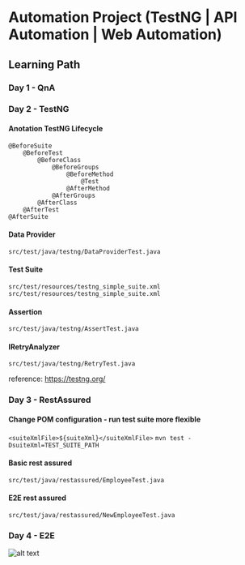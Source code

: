 # Automation Project (TestNG | API Automation | Web Automation)

## Learning Path

### Day 1 - QnA

### Day 2 - TestNG

#### Anotation TestNG Lifecycle
```
@BeforeSuite
    @BeforeTest
        @BeforeClass
            @BeforeGroups
                @BeforeMethod
                    @Test
                @AfterMethod
            @AfterGroups
        @AfterClass
    @AfterTest
@AfterSuite
```

#### Data Provider
```src/test/java/testng/DataProviderTest.java```

#### Test Suite
```src/test/resources/testng_simple_suite.xml```
```src/test/resources/testng_simple_suite.xml```

#### Assertion
```src/test/java/testng/AssertTest.java```

#### IRetryAnalyzer
```src/test/java/testng/RetryTest.java```

reference: https://testng.org/

### Day 3 - RestAssured

#### Change POM configuration - run test suite more flexible
```<suiteXmlFile>${suiteXml}</suiteXmlFile>```
```mvn test -DsuiteXml=TEST_SUITE_PATH```

#### Basic rest assured
```src/test/java/restassured/EmployeeTest.java```

#### E2E rest assured
```src/test/java/restassured/NewEmployeeTest.java```

### Day 4 - E2E
![alt text](image.png)